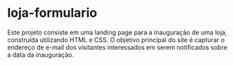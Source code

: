 # loja-formulario
 Este projeto consiste em uma landing page para a inauguração de uma loja, construída utilizando HTML e CSS. O objetivo principal do site é capturar o endereço de e-mail dos visitantes interessados em serem notificados sobre a data da inauguração.
